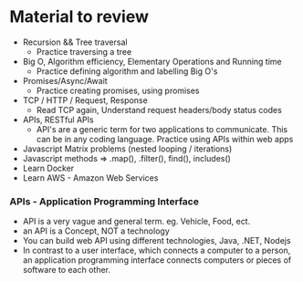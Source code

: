 # Material to review

  * Recursion && Tree traversal
    * Practice traversing a tree
  * Big O, Algorithm efficiency, Elementary Operations and Running time
    * Practice defining algorithm and labelling Big O's
  * Promises/Async/Await
    * Practice creating promises, using promises
  * TCP / HTTP / Request, Response
    * Read TCP again, Understand request headers/body status codes
  * APIs, RESTful APIs
    * API's are a generic term for two applications to communicate. This can be in any coding language. Practice using APIs within web apps
  * Javascript Matrix problems (nested looping / iterations)
  * Javascript methods => .map(), .filter(), find(), includes()
  * Learn Docker
  * Learn AWS - Amazon Web Services

### APIs - Application Programming Interface
  * API is a very vague and general term. eg. Vehicle, Food, ect.
  * an API is a Concept, NOT a technology
  * You can build web API using different technologies, Java, .NET, Nodejs
  * In contrast to a user interface, which connects a computer to a person, an application programming interface connects computers or pieces of software to each other.